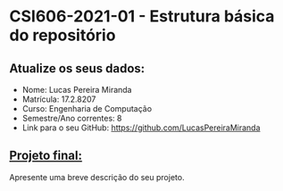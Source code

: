 # **CSI606-2021-01 - Estrutura básica do repositório**

## Atualize os seus dados:

- Nome: Lucas Pereira Miranda
- Matrícula: 17.2.8207
- Curso: Engenharia de Computação
- Semestre/Ano correntes: 8
- Link para o seu GitHub: https://github.com/LucasPereiraMiranda

## [Projeto final:](./Projeto/README.md)

Apresente uma breve descrição do seu projeto.
